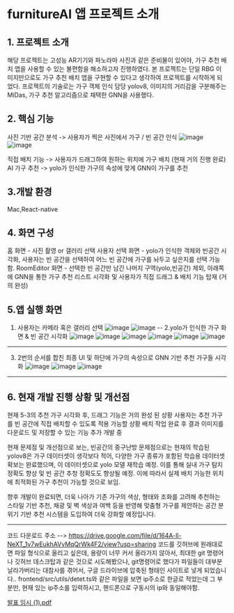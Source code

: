 # furnitureAI 앱 프로젝트 소개

**1. 프로젝트 소개**
--
해당 프로젝트는 고성능 AR기기와 파노라마 사진과 같은 준비물이 있어야, 가구 추천 배치 앱을 사용할 수 있는 불편함을 해소하고자 진행하였다.
본 프로젝트는 단일 RBG 이미지만으로도 가구 추천 배치 앱을 구현할 수 있다고 생각하여 프로젝트를 시작하게 되었다.
프로젝트의 기술로는 가구 객체 인식 담당 yolov8, 이미지의 거리감을 구분해주는 MiDas, 가구 추천 알고리즘으로 채택한 GNN을 사용했다.

**2. 핵심 기능**
--
사진 기반 공간 분석 -> 사용자가 찍은 사진에서 가구 / 빈 공간 인식 ![image](https://github.com/user-attachments/assets/ba57c543-9e78-4bae-a15d-21f2aff6ab18) ![image](https://github.com/user-attachments/assets/b2f5fcf0-dd8a-4b0f-825a-b8402f16294e)



직접 배치 기능 -> 사용자가 드래그하여 원하는 위치에 가구 배치 (현재 거의 진행 완료)
AI 가구 추천 -> yolo가 인식한 가구의 속성에 맞게 GNN이 가구를 추천

**3.개발 환경**
--
Mac,React-native

**4. 화면 구성**
--
홈 화면 - 사진 촬영 or 갤러리 선택
사용자 선택 화면 - yolo가 인식한 객체와 빈공간 시각화, 사용자는 빈 공간을 선택하여 어느 빈 공간에 가구를 놔두고 싶은지를 선택 가능함.
RoomEditor 화면 - 선택한 빈 공간만 남긴 나머지 구역(yolo,빈공간) 제외, 아래쪽에 GNN을 통한 가구 추천 리스트 시각화 및 
사용자가 직접 드래그 & 배치 기능 탑재 (거의 완성)

5.앱 실행 화면
---
1. 사용자는 카메라 혹은 갤러리 선택
![image](https://github.com/user-attachments/assets/fcfb8d1d-04ba-4a27-912d-674f728ebe8c)
![image](https://github.com/user-attachments/assets/02d59111-3cc1-4171-acfe-8cffdde9af23)
--
2.yolo가 인식한 가구 화면 & 빈 공간 시각화
![image](https://github.com/user-attachments/assets/04c430d2-85e3-49b3-8e0f-e9843a1ceb37)
![image](https://github.com/user-attachments/assets/96d46119-56e1-4c6e-bd4a-4dba8b2aba7d)
![image](https://github.com/user-attachments/assets/426cd8fe-3051-4814-9a18-39c4353363b1)
![image](https://github.com/user-attachments/assets/9d7ea061-f2b5-4ff4-aff7-e93e5652292f)
![image](https://github.com/user-attachments/assets/d40e9115-ac43-4808-9ff8-ac04f5dbab74)
![image](https://github.com/user-attachments/assets/8d77808c-dd02-49e0-bc6e-3e0f7d2a942c)
---
3. 2번의 순서를 합친 최종 UI 및 하단에 가구의 속성으로 GNN 기반 추천 가구들 시각화
![image](https://github.com/user-attachments/assets/aabf2d7a-f505-4bd1-8608-85386dc69d70)
![image](https://github.com/user-attachments/assets/02860a6d-ec93-4e55-bde6-674c62fb5aea)
![image](https://github.com/user-attachments/assets/4e1d243a-65c7-4063-91a4-912b52b1d13a)
---
**6. 현재 개발 진행 상황 및 개선점**
---
현재 5-3의 추천 가구 시각화 후, 드래그 기능은 거의 완성 된 상황
사용자는 추천 가구를 빈 공간에 직접 배치할 수 있도록 적용 가능할 상황
배치 작업 완료 후 결과 이미지를 다운로드 및 저장할 수 있는 기능 추가 개발 중

현재 문제점 및 개선점으로 보는, 빈공간의 중구난방 문제점으로는 현재의 학습된 yolov8은 가구 데이터셋이 생각보다 적어, 다양한 가구 종류가 포함된 학습용 데이터셋 확보는 완료했으며, 이 데이터셋으로 yolo 모델 재학습 예정.
이를 통해 실내 가구 탐지 정확도 향상 및 빈 공간 추청 정확도도 향상될 예정.
이에 따라서 실제 배치 가능한 위치에 최적화된 가구 추천이 가능할 것으로 보임.

향후 개발이 완료되면, 더욱 나아가 기존 가구의 색상, 형태와 조화를 고려해 추천하는 스타일 기반 추천, 채광 및 벽 색상과 여백 등을 반영해 맞춤형 가구를 제안하는 공간 분위기 기반 추천 시스템을 도입하여 더욱 강화할 예정입니다.

---
코드 다운로드 주소 --> https://drive.google.com/file/d/164A-ll-NeXT_1v7wEukhAVvMqQrWk4F2/view?usp=sharing
코드를 깃허브에 원래대로면 파일 형식으로 올리고 싶은데, 용량이 너무 커서 올라가지 않아서, 최대한 git 명령어나 깃허브 데스크탑과 같은 것으로 시도해봤으나, git명령어로 했다가 파일들이 대부분 날라가버리는 대참사를 겪어서, 구글 드라이브에 압축된 형태인 사이트로 넣게 되었습니다..
frontend/src/utils/detet.ts와 같은 파일을 보면 ip주소로 한글로 적었는데 그 부분만, 현재 있는 ip주소를 입력하시고, 핸드폰으로 구동시의 ip와 동일해야함.

[발표 임시 (1).pdf](https://github.com/user-attachments/files/20807088/1.pdf)

